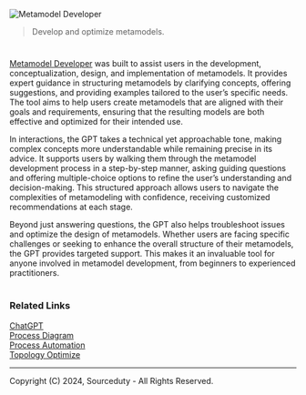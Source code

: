 ![Metamodel Developer](https://github.com/user-attachments/assets/2500004c-24a5-4b60-bbcc-d45f8c7a106d)

> Develop and optimize metamodels.

#

[Metamodel Developer](https://chatgpt.com/g/g-s1unDe1Rg-metamodel-developer) was built to assist users in the development, conceptualization, design, and implementation of metamodels. It provides expert guidance in structuring metamodels by clarifying concepts, offering suggestions, and providing examples tailored to the user’s specific needs. The tool aims to help users create metamodels that are aligned with their goals and requirements, ensuring that the resulting models are both effective and optimized for their intended use.

In interactions, the GPT takes a technical yet approachable tone, making complex concepts more understandable while remaining precise in its advice. It supports users by walking them through the metamodel development process in a step-by-step manner, asking guiding questions and offering multiple-choice options to refine the user’s understanding and decision-making. This structured approach allows users to navigate the complexities of metamodeling with confidence, receiving customized recommendations at each stage.

Beyond just answering questions, the GPT also helps troubleshoot issues and optimize the design of metamodels. Whether users are facing specific challenges or seeking to enhance the overall structure of their metamodels, the GPT provides targeted support. This makes it an invaluable tool for anyone involved in metamodel development, from beginners to experienced practitioners.

#
### Related Links

[ChatGPT](https://github.com/sourceduty/ChatGPT)
<br>
[Process Diagram](https://github.com/sourceduty/Process_Diagram)
<br>
[Process Automation](https://github.com/sourceduty/Process_Automation)
<br>
[Topology Optimize](https://github.com/sourceduty/Topology_Optimize)

***
Copyright (C) 2024, Sourceduty - All Rights Reserved.
